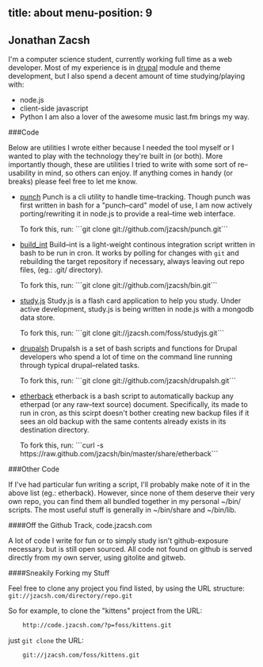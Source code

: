 
title: about
menu-position: 9
---

## Jonathan Zacsh

I'm a computer science student, currently working full time as a web developer.
Most of my experience is in [drupal][drupal] module and theme development, but
I also spend a decent amount of time studying/playing with:
* node.js
* client-side javascript
* Python
I am also a lover of the awesome music last.fm brings my way.

###Code

Below are utilities I wrote either because I needed the tool myself or I wanted
to play with the technology they're built in (or both). More importantly
though, these are utilities I tried to write with some sort of re–usability in
mind, so others can enjoy. If anything comes in handy (or breaks) please feel
free to let me know.

* [punch][punch]
  Punch is a cli utility to handle time–tracking. Though punch was first written
  in bash for a "punch–card" model of use, I am now actively porting/rewriting it
  in node.js to provide a real–time web interface.
  <div class="fork">
  To fork this, run: ```git clone git://github.com/jzacsh/punch.git```
  </div>

* [build_int][build_int]
  Build–int is a light-weight continous integration script written in bash to be
  run in cron. It works by polling for changes with `git` and rebuilding the
  target repository if necessary, always leaving out repo files, (eg.: .git/
  directory).
  <div class="fork">
  To fork this, run: ```git clone git://github.com/jzacsh/bin.git```
  </div>

* [study.js][studyjs]
  Study.js is a flash card application to help you study. Under active
  development, study.js is being written in node.js with a mongodb data store.
  <div class="fork">
  To fork this, run: ```git clone git://jzacsh.com/foss/studyjs.git```
  </div>

* [drupalsh][drupalsh]
  Drupalsh is a set of bash scripts and functions for Drupal developers who spend
  a lot of time on the command line running through typical drupal–related tasks.
  <div class="fork">
  To fork this, run: ```git clone git://github.com/jzacsh/drupalsh.git```
  </div>

* [etherback][etherback]
  etherback is a bash script to automatically backup any etherpad (or any
  raw–text source) document. Specifically, its made to run in cron, as this
  scirpt doesn't bother creating new backup files if it sees an old backup with
  the same contents already exists in its destination directory.
  <div class="fork">
  To fork this, run: ```curl -s https://raw.github.com/jzacsh/bin/master/share/etherback```
  </div>

###Other Code

If I've had particular fun writing a script, I'll probably make note of it in
the above list (eg.: etherback). However, since none of them deserve their very
own repo, you can find them all bundled together in my personal ~/bin/ scripts.
The most useful stuff is generally in ~/bin/share and ~/bin/lib.

####Off the Github Track, code.jzacsh.com

A lot of code I write for fun or to simply study isn't github-exposure
necessary. but is still open sourced. All code not found on github is served
directly from my own server, using gitolite and gitweb.

####Sneakily Forking my Stuff

Feel free to clone any project you find listed, by using
the URL structure: ```git://jzacsh.com/directory/repo.git```

So for example, to clone the "kittens" project from the URL:
```bash
    http://code.jzacsh.com/?p=foss/kittens.git
```

just ```git clone``` the URL:
```
    git://jzacsh.com/foss/kittens.git
```

[drupal]: http://drupal.org/user/427067
[punch]: https://github.com/jzacsh/punch
[build_int]: https://github.com/jzacsh/bin/blob/master/share/build_int
[studyjs]: http://code.jzacsh.com/?p=foss/studyjs.git
[drupalsh]: https://github.com/jzacsh/drupalsh
[etherback]: https://github.com/jzacsh/bin/blob/master/share/etherback
